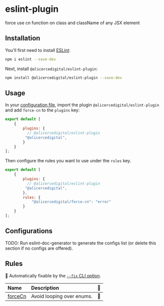 # eslint-plugin

force use cn function on class and className of any JSX element

## Installation

You'll first need to install [ESLint](https://eslint.org/):

```sh
npm i eslint --save-dev
```

Next, install `@alicercedigital/eslint-plugin`:

```sh
npm install @alicercedigital/eslint-plugin --save-dev
```

## Usage

In your [configuration file](https://eslint.org/docs/latest/use/configure/configuration-files#configuration-file), import the plugin `@alicercedigital/eslint-plugin` and add `force-cn` to the `plugins` key:

```js
export default [
    {
        plugins: {
          // @alicercedigital/eslint-plugin
         "@alicercedigital",
        }
    }
];
```


Then configure the rules you want to use under the `rules` key.

```js
export default [
    {
        plugins: {
          // @alicercedigital/eslint-plugin
         "@alicercedigital",
        },
        rules: {
            "@alicercedigital/force-cn": "error"
        }
    }
];
```



## Configurations

<!-- begin auto-generated configs list -->
TODO: Run eslint-doc-generator to generate the configs list (or delete this section if no configs are offered).
<!-- end auto-generated configs list -->



## Rules

<!-- begin auto-generated rules list -->

🔧 Automatically fixable by the [`--fix` CLI option](https://eslint.org/docs/user-guide/command-line-interface#--fix).

| Name                             | Description               | 🔧 |
| :------------------------------- | :------------------------ | :- |
| [forceCn](docs/rules/forceCn.md) | Avoid looping over enums. | 🔧 |

<!-- end auto-generated rules list -->


